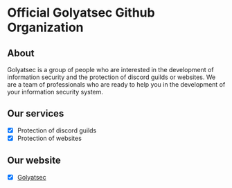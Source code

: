 # Official Golyatsec Github Organization

## About

Golyatsec is a group of people who are interested in the development of information security and the protection of discord guilds or websites. We are a team of professionals who are ready to help you in the development of your information security system.

## Our services

- [x] Protection of discord guilds
- [x] Protection of websites

## Our website

- [x] [Golyatsec](https://golyatsec.com/)
